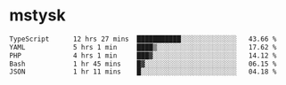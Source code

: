 # mstysk

<!--START_SECTION:waka-->

```txt
TypeScript      12 hrs 27 mins  ███████████░░░░░░░░░░░░░░   43.66 %
YAML            5 hrs 1 min     ████▒░░░░░░░░░░░░░░░░░░░░   17.62 %
PHP             4 hrs 1 min     ███▓░░░░░░░░░░░░░░░░░░░░░   14.12 %
Bash            1 hr 45 mins    █▓░░░░░░░░░░░░░░░░░░░░░░░   06.15 %
JSON            1 hr 11 mins    █░░░░░░░░░░░░░░░░░░░░░░░░   04.18 %
```

<!--END_SECTION:waka-->

